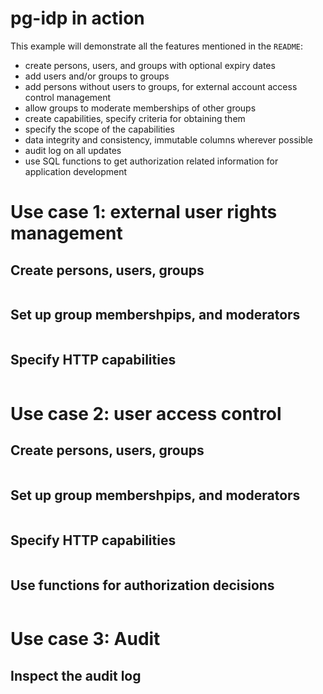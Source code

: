 
# pg-idp in action

This example will demonstrate all the features mentioned in the `README`:

- create persons, users, and groups with optional expiry dates
- add users and/or groups to groups
- add persons without users to groups, for external account access control management
- allow groups to moderate memberships of other groups
- create capabilities, specify criteria for obtaining them
- specify the scope of the capabilities
- data integrity and consistency, immutable columns wherever possible
- audit log on all updates
- use SQL functions to get authorization related information for application development

# Use case 1: external user rights management

## Create persons, users, groups

```sql

```

## Set up group membershpips, and moderators

```sql

```

## Specify HTTP capabilities

```sql

```

# Use case 2: user access control

## Create persons, users, groups

```sql

```

## Set up group membershpips, and moderators

```sql

```

## Specify HTTP capabilities

```sql

```

## Use functions for authorization decisions

```sql

```

# Use case 3: Audit

## Inspect the audit log

```sql

```
